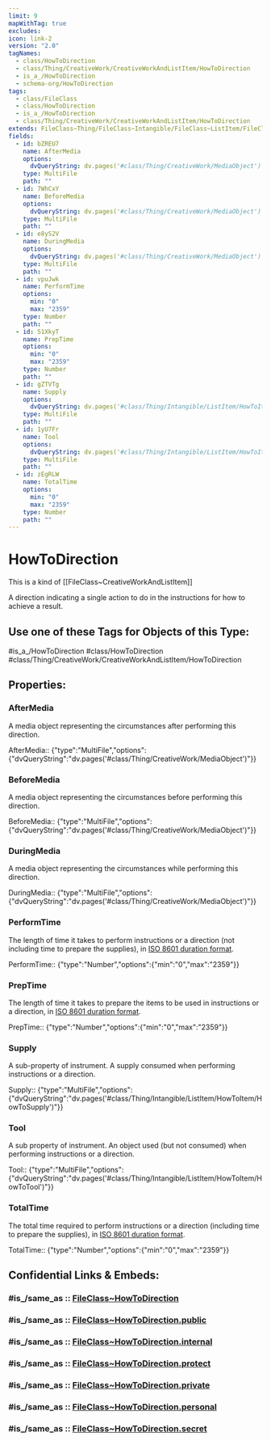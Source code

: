 ```yaml
---
limit: 9
mapWithTag: true
excludes: 
icon: link-2
version: "2.0"
tagNames:
  - class/HowToDirection
  - class/Thing/CreativeWork/CreativeWorkAndListItem/HowToDirection
  - is_a_/HowToDirection
  - schema-org/HowToDirection
tags:
  - class/FileClass
  - class/HowToDirection
  - is_a_/HowToDirection
  - class/Thing/CreativeWork/CreativeWorkAndListItem/HowToDirection
extends: FileClass~Thing/FileClass~Intangible/FileClass~ListItem/FileClass~CreativeWorkAndListItem
fields:
  - id: bZREU7
    name: AfterMedia
    options:
      dvQueryString: dv.pages('#class/Thing/CreativeWork/MediaObject')
    type: MultiFile
    path: ""
  - id: 7WhCxY
    name: BeforeMedia
    options:
      dvQueryString: dv.pages('#class/Thing/CreativeWork/MediaObject')
    type: MultiFile
    path: ""
  - id: e8yS2V
    name: DuringMedia
    options:
      dvQueryString: dv.pages('#class/Thing/CreativeWork/MediaObject')
    type: MultiFile
    path: ""
  - id: vpuJwk
    name: PerformTime
    options:
      min: "0"
      max: "2359"
    type: Number
    path: ""
  - id: 51XkyT
    name: PrepTime
    options:
      min: "0"
      max: "2359"
    type: Number
    path: ""
  - id: gZTVTg
    name: Supply
    options:
      dvQueryString: dv.pages('#class/Thing/Intangible/ListItem/HowToItem/HowToSupply')
    type: MultiFile
    path: ""
  - id: 1yU7Fr
    name: Tool
    options:
      dvQueryString: dv.pages('#class/Thing/Intangible/ListItem/HowToItem/HowToTool')
    type: MultiFile
    path: ""
  - id: zEgRLW
    name: TotalTime
    options:
      min: "0"
      max: "2359"
    type: Number
    path: ""
---
```


# HowToDirection
This is a kind of [[FileClass~CreativeWorkAndListItem]]

A direction indicating a single action to do in the instructions for how to achieve a result.


## Use one of these Tags for Objects of this Type:

#is_a_/HowToDirection
#class/HowToDirection
#class/Thing/CreativeWork/CreativeWorkAndListItem/HowToDirection

## Properties:

### AfterMedia
A media object representing the circumstances after performing this direction.

AfterMedia:: {"type":"MultiFile","options":{"dvQueryString":"dv.pages('#class/Thing/CreativeWork/MediaObject')"}}

### BeforeMedia
A media object representing the circumstances before performing this direction.

BeforeMedia:: {"type":"MultiFile","options":{"dvQueryString":"dv.pages('#class/Thing/CreativeWork/MediaObject')"}}

### DuringMedia
A media object representing the circumstances while performing this direction.

DuringMedia:: {"type":"MultiFile","options":{"dvQueryString":"dv.pages('#class/Thing/CreativeWork/MediaObject')"}}

### PerformTime
The length of time it takes to perform instructions or a direction (not including time to prepare the supplies), in [ISO 8601 duration format](http://en.wikipedia.org/wiki/ISO\_8601).

PerformTime:: {"type":"Number","options":{"min":"0","max":"2359"}}

### PrepTime
The length of time it takes to prepare the items to be used in instructions or a direction, in [ISO 8601 duration format](http://en.wikipedia.org/wiki/ISO\_8601).

PrepTime:: {"type":"Number","options":{"min":"0","max":"2359"}}

### Supply
A sub-property of instrument. A supply consumed when performing instructions or a direction.

Supply:: {"type":"MultiFile","options":{"dvQueryString":"dv.pages('#class/Thing/Intangible/ListItem/HowToItem/HowToSupply')"}}

### Tool
A sub property of instrument. An object used (but not consumed) when performing instructions or a direction.

Tool:: {"type":"MultiFile","options":{"dvQueryString":"dv.pages('#class/Thing/Intangible/ListItem/HowToItem/HowToTool')"}}

### TotalTime
The total time required to perform instructions or a direction (including time to prepare the supplies), in [ISO 8601 duration format](http://en.wikipedia.org/wiki/ISO\_8601).

TotalTime:: {"type":"Number","options":{"min":"0","max":"2359"}}


## Confidential Links & Embeds: 

### #is_/same_as :: [FileClass~HowToDirection](/_Standards/fileClass/FileClass~Thing/FileClass~CreativeWork/FileClass~CreativeWorkAndListItem/FileClass~HowToDirection.md) 

### #is_/same_as :: [FileClass~HowToDirection.public](/_public/fileClass/FileClass~Thing/FileClass~CreativeWork/FileClass~CreativeWorkAndListItem/FileClass~HowToDirection.public.md) 

### #is_/same_as :: [FileClass~HowToDirection.internal](/_internal/fileClass/FileClass~Thing/FileClass~CreativeWork/FileClass~CreativeWorkAndListItem/FileClass~HowToDirection.internal.md) 

### #is_/same_as :: [FileClass~HowToDirection.protect](/_protect/fileClass/FileClass~Thing/FileClass~CreativeWork/FileClass~CreativeWorkAndListItem/FileClass~HowToDirection.protect.md) 

### #is_/same_as :: [FileClass~HowToDirection.private](/_private/fileClass/FileClass~Thing/FileClass~CreativeWork/FileClass~CreativeWorkAndListItem/FileClass~HowToDirection.private.md) 

### #is_/same_as :: [FileClass~HowToDirection.personal](/_personal/fileClass/FileClass~Thing/FileClass~CreativeWork/FileClass~CreativeWorkAndListItem/FileClass~HowToDirection.personal.md) 

### #is_/same_as :: [FileClass~HowToDirection.secret](/_secret/fileClass/FileClass~Thing/FileClass~CreativeWork/FileClass~CreativeWorkAndListItem/FileClass~HowToDirection.secret.md)

